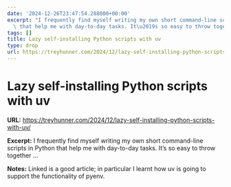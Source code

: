 ```yaml
---
date: '2024-12-26T23:47:54.288000+00:00'
excerpt: "I frequently find myself writing my own short command-line scripts in Python\
  \ that help me with day-to-day tasks. It\u2019s so easy to throw together \u2026"
tags: []
title: Lazy self-installing Python scripts with uv
type: drop
url: https://treyhunner.com/2024/12/lazy-self-installing-python-scripts-with-uv/
---
```


# Lazy self-installing Python scripts with uv

**URL:** https://treyhunner.com/2024/12/lazy-self-installing-python-scripts-with-uv/

**Excerpt:** I frequently find myself writing my own short command-line scripts in Python that help me with day-to-day tasks. It’s so easy to throw together …

**Notes:**
Linked is a good article; in particular I learnt how uv is going to support the functionality of pyenv. 

